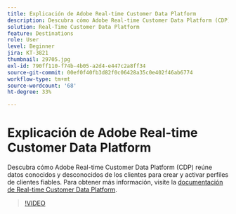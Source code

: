 ```yaml
---
title: Explicación de Adobe Real-time Customer Data Platform
description: Descubra cómo Adobe Real-time Customer Data Platform (CDP) reúne datos conocidos y desconocidos de los clientes para crear y activar perfiles de clientes fiables.
solution: Real-Time Customer Data Platform
feature: Destinations
role: User
level: Beginner
jira: KT-3821
thumbnail: 29705.jpg
exl-id: 790ff110-f74b-4b05-a2d4-e447c2a8ff34
source-git-commit: 00ef0f40fb3d82f0c06428a35c0e402f46ab6774
workflow-type: tm+mt
source-wordcount: '68'
ht-degree: 33%

---
```


# Explicación de Adobe Real-time Customer Data Platform

Descubra cómo Adobe Real-time Customer Data Platform (CDP) reúne datos conocidos y desconocidos de los clientes para crear y activar perfiles de clientes fiables. Para obtener más información, visite la [documentación de Real-time Customer Data Platform](https://experienceleague.adobe.com/docs/experience-platform/rtcdp/overview.html?lang=es).

>[!VIDEO](https://video.tv.adobe.com/v/29705?learn=on)
